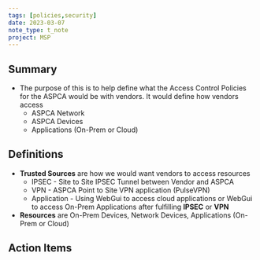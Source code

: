 ```yaml
---
tags: [policies,security]
date: 2023-03-07
note_type: t_note
project: MSP
---
```


## Summary
* The purpose of this is to help define what the Access Control Policies for the ASPCA would be with vendors. It would define how vendors access 
	* ASPCA Network
	* ASPCA Devices
	* Applications (On-Prem or Cloud)

## Definitions
* **Trusted Sources** are how we would want vendors to access resources
	* IPSEC - Site to Site IPSEC Tunnel between Vendor and ASPCA
	* VPN - ASPCA Point to Site VPN application (PulseVPN)
	* Application - Using WebGui to access cloud applications or WebGui to access On-Prem Applications after fulfilling **IPSEC** or **VPN** 
* **Resources** are On-Prem Devices, Network Devices, Applications (On-Prem or Cloud)



## Action Items
